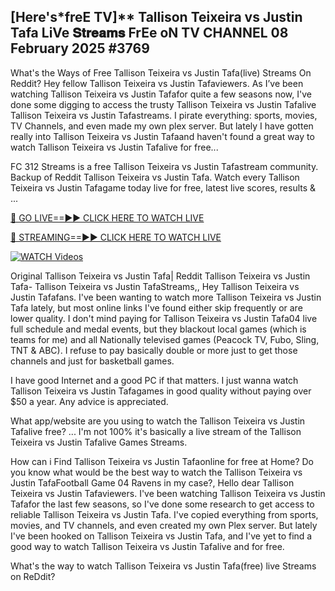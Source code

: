 ## [Here's*freE TV]** Tallison Teixeira vs Justin Tafa LiVe 𝐒𝐭𝐫𝐞𝐚𝐦𝐬 FrEe oN TV CHANNEL 08 February 2025 #3769

What's the Ways of Free Tallison Teixeira vs Justin Tafa(live) Streams On Reddit? Hey fellow Tallison Teixeira vs Justin Tafaviewers. As I’ve been watching Tallison Teixeira vs Justin Tafafor quite a few seasons now, I've done some digging to access the trusty Tallison Teixeira vs Justin Tafalive Tallison Teixeira vs Justin Tafastreams. I pirate everything: sports, movies, TV Channels, and even made my own plex server. But lately I have gotten really into Tallison Teixeira vs Justin Tafaand haven't found a great way to watch Tallison Teixeira vs Justin Tafalive for free...

FC 312 Streams is a free Tallison Teixeira vs Justin Tafastream community. Backup of Reddit Tallison Teixeira vs Justin Tafa. Watch every Tallison Teixeira vs Justin Tafagame today live for free, latest live scores, results & ...

[🔴 GO LIVE==►► CLICK HERE TO WATCH LIVE](https://streamespn.org/ufc-312-du-plessis-vs-strickland-2-live/?md)

[🔴 STREAMING==►► CLICK HERE TO WATCH LIVE](https://streamespn.org/ufc-312-du-plessis-vs-strickland-2-live/?md)

[![WATCH Videos](https://i.imgur.com/dJHk4Zq.gif)](https://streamespn.org/ufc-312-du-plessis-vs-strickland-2-live/?md)

Original Tallison Teixeira vs Justin Tafa| Reddit Tallison Teixeira vs Justin Tafa- Tallison Teixeira vs Justin TafaStreams,, Hey Tallison Teixeira vs Justin Tafafans. I've been wanting to watch more Tallison Teixeira vs Justin Tafa lately, but most online links I've found either skip frequently or are lower quality. I don't mind paying for Tallison Teixeira vs Justin Tafa04 live full schedule and medal events, but they blackout local games (which is teams for me) and all Nationally televised games (Peacock TV, Fubo, Sling, TNT & ABC). I refuse to pay basically double or more just to get those channels and just for basketball games.

I have good Internet and a good PC if that matters. I just wanna watch Tallison Teixeira vs Justin Tafagames in good quality without paying over $50 a year. Any advice is appreciated.

What app/website are you using to watch the Tallison Teixeira vs Justin Tafalive free? ... I'm not 100% it's basically a live stream of the Tallison Teixeira vs Justin Tafalive Games Streams.

How can i Find Tallison Teixeira vs Justin Tafaonline for free at Home? Do you know what would be the best way to watch the Tallison Teixeira vs Justin TafaFootball Game 04 Ravens in my case?, Hello dear Tallison Teixeira vs Justin Tafaviewers. I've been watching Tallison Teixeira vs Justin Tafafor the last few seasons, so I've done some research to get access to reliable Tallison Teixeira vs Justin Tafa. I've copied everything from sports, movies, and TV channels, and even created my own Plex server. But lately I've been hooked on Tallison Teixeira vs Justin Tafa, and I've yet to find a good way to watch Tallison Teixeira vs Justin Tafalive and for free.

What's the way to watch Tallison Teixeira vs Justin Tafa(free) live Streams on ReDdit?